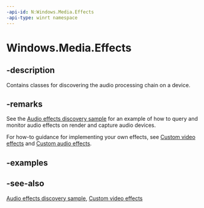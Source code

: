 ```yaml
---
-api-id: N:Windows.Media.Effects
-api-type: winrt namespace
---
```


# Windows.Media.Effects

## -description
Contains classes for discovering the audio processing chain on a device.

## -remarks
See the [Audio effects discovery sample](https://github.com/microsoftarchive/msdn-code-gallery-microsoft/tree/master/Official%20Windows%20Platform%20Sample/Audio%20effects%20discovery%20sample) for an example of how to query and monitor audio effects on render and capture audio devices.

For how-to guidance for implementing your own effects, see [Custom video effects](https://docs.microsoft.com/windows/uwp/audio-video-camera/custom-video-effects) and [Custom audio effects](https://docs.microsoft.com/windows/uwp/audio-video-camera/custom-audio-effects).

## -examples

## -see-also
[Audio effects discovery sample](https://github.com/microsoftarchive/msdn-code-gallery-microsoft/tree/master/Official%20Windows%20Platform%20Sample/Audio%20effects%20discovery%20sample), [Custom video effects](https://docs.microsoft.com/windows/uwp/audio-video-camera/custom-video-effects)
